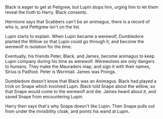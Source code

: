 Black is eager to get at Petigrew, but Lupin stops him, urging him to let them
reveal the truth to Harry. Black consents.

Hermione says that Scabbers can't be an animagus, there is a record of who is,
and Pettigrew isn't on the list.

Lupin starts to explain. When Lupin became a werewolf, Dumbledore planted the
Willow so that Lupin could go through it, and become the werewolf in isolation
for the time.

Eventually, his friends Peter, Black, and James, become animagus to keep Lupin
company during his time as werewolf. Werewolves are only dangers to humans.
They make the Mauraders map, and sign it with their names, Sirius is Padfoot.
Peter is Wormtail. James was Prongs.

Dumbledore doesn't know that Black was an Animagus. Black had played a trick on
Snape which involved Lupin. Black told Snape about the willow, so that Snape
would come to the werewolf and die. James heard about it, and saved Snape from
encountering Lupin.

Harry then says that's why Snape doesn't like Lupin. Then Snape pulls out from
under the invisibility cloak, and points his wand at Lupin.
